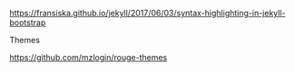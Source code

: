 https://fransiska.github.io/jekyll/2017/06/03/syntax-highlighting-in-jekyll-bootstrap

Themes

https://github.com/mzlogin/rouge-themes
